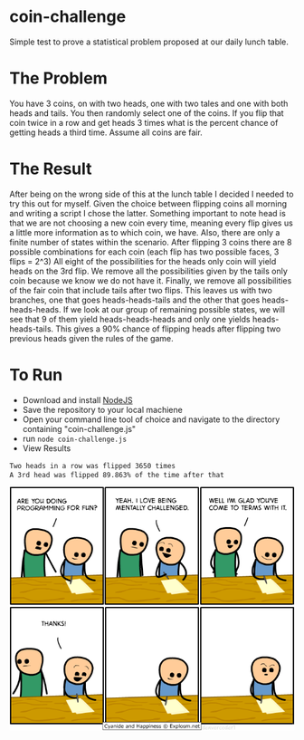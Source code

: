 # coin-challenge

Simple test to prove a statistical problem proposed at our daily lunch table.

# The Problem

You have 3 coins, on with two heads, one with two tales and one with both heads and tails. You then randomly select one of the coins. If you flip that coin twice in a row and get heads 3 times what is the percent chance of getting heads a third time. Assume all coins are fair.

# The Result

After being on the wrong side of this at the lunch table I decided I needed to try this out for myself. Given the choice between flipping coins all morning and writing a script I chose the latter. Something important to note head is that we are not choosing a new coin every time, meaning every flip gives us a little more information as to which coin, we have. Also, there are only a finite number of states within the scenario. After flipping 3 coins there are 8 possible combinations for each coin (each flip has two possible faces, 3 flips = 2^3) All eight of the possibilities for the heads only coin will yield heads on the 3rd flip. We remove all the possibilities given by the tails only coin because we know we do not have it. Finally, we remove all possibilities of the fair coin that include tails after two flips. This leaves us with two branches, one that goes heads-heads-tails and the other that goes heads-heads-heads. If we look at our group of remaining possible states, we will see that 9 of them yield heads-heads-heads and only one yields heads-heads-tails. This gives a 90% chance of flipping heads after flipping two previous heads given the rules of the game.

# To Run

- Download and install [NodeJS](https://nodejs.org/en/)
- Save the repository to your local machiene
- Open your command line tool of choice and navigate to the directory containing "coin-challenge.js"
- run `node coin-challenge.js`
- View Results

```
Two heads in a row was flipped 3650 times
A 3rd head was flipped 89.863% of the time after that
```

![meme](/wait_what.png)
